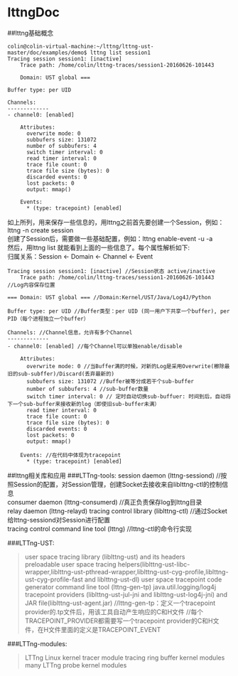 # lttngDoc

##lttng基础概念
```
colin@colin-virtual-machine:~/lttng/lttng-ust-master/doc/examples/demo$ lttng list session1
Tracing session session1: [inactive]
    Trace path: /home/colin/lttng-traces/session1-20160626-101443

    Domain: UST global ===

Buffer type: per UID

Channels:
-------------
- channel0: [enabled]

    Attributes:
      overwrite mode: 0
      subbufers size: 131072
      number of subbufers: 4
      switch timer interval: 0
      read timer interval: 0
      trace file count: 0
      trace file size (bytes): 0
      discarded events: 0
      lost packets: 0
      output: mmap()

    Events:
      * (type: tracepoint) [enabled]
```
如上所列，用来保存一些信息的，用lttng之前首先要创建一个Session，例如：lttng -n create session		
创建了Session后，需要做一些基础配置，例如：lttng enable-event -u -a		
然后，用lttng list <sessionName> 就能看到上面的一些信息了。每个属性解析如下:		 
归属关系：Session <- Domain <- Channel <- Event		

```
Tracing session session1: [inactive] //Session状态 active/inactive
    Trace path: /home/colin/lttng-traces/session1-20160626-101443  //Log内容保存位置

=== Domain: UST global === //Domain:Kernel/UST/Java/Log4J/Python

Buffer type: per UID //Buffer类型：per UID (同一用户下共享一个buffer), per PID（每个进程独立一个buffer）

Channels: //Channel信息，允许有多个Channel
-------------
- channel0: [enabled] //每个Channel可以单独enable/disable

    Attributes:
      overwrite mode: 0 //当Buffer满的时候，对新的Log是采用Overwrite(檫除最旧的sub-subffer)/Discard(丢弃最新的)
      subbufers size: 131072 //Buffer被等分成若干个sub-buffer
      number of subbufers: 4 //sub-buffer数量
      switch timer interval: 0 // 定时自动切换sub-buffuer: 时间到后，自动将下一个sub-buffer来接收新的log（即使旧sub-buffer未满）
      read timer interval: 0
      trace file count: 0
      trace file size (bytes): 0
      discarded events: 0
      lost packets: 0
      output: mmap()

    Events: //在代码中体现为tracepoint
      * (type: tracepoint) [enabled]
```
##lttng相关库和应用
###LTTng-tools:
session daemon (lttng-sessiond) //按照Session的配置，对Session管理，创建Socket去接收来自liblttng-ctl的控制信息  
consumer daemon (lttng-consumerd) //真正负责保存log到lttng目录  
relay daemon (lttng-relayd) 
tracing control library (liblttng-ctl) //通过Socket给lttng-sessiond对Session进行配置    
tracing control command line tool (lttng) //lttng-ctl的命令行实现

###LTTng-UST:
>user space tracing library (liblttng-ust) and its headers   
>preloadable user space tracing helpers(liblttng-ust-libc-wrapper,liblttng-ust-pthread-wrapper,liblttng-ust-cyg-profile,liblttng-ust-cyg-profile-fast and liblttng-ust-dl)
>user space tracepoint code generator command line tool (lttng-gen-tp)
>java.util.logging/log4j tracepoint providers (liblttng-ust-jul-jni and liblttng-ust-log4j-jni) and JAR file(liblttng-ust-agent.jar)
>//lttng-gen-tp：定义一个tracepoint provider的.tp文件后，用该工具自动产生响应的C和H文件
>//每个TRACEPOINT_PROVIDER都需要写一个tracepoint provider的C和H文件，在H文件里面的定义是TRACEPOINT_EVENT

###LTTng-modules:
>LTTng Linux kernel tracer module
>tracing ring buffer kernel modules
>many LTTng probe kernel modules

